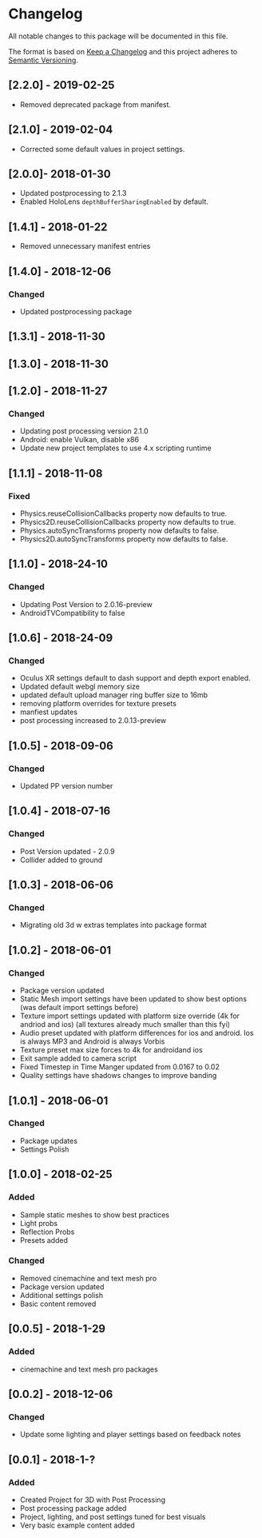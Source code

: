 # Changelog
All notable changes to this package will be documented in this file.

The format is based on [Keep a Changelog](http://keepachangelog.com/en/1.0.0/)
and this project adheres to [Semantic Versioning](http://semver.org/spec/v2.0.0.html).

## [2.2.0] - 2019-02-25
- Removed deprecated package from manifest.

## [2.1.0] - 2019-02-04
- Corrected some default values in project settings.

## [2.0.0]- 2018-01-30
- Updated postprocessing to 2.1.3
- Enabled HoloLens `depthBufferSharingEnabled` by default.

## [1.4.1] - 2018-01-22
- Removed unnecessary manifest entries

## [1.4.0] - 2018-12-06

### Changed
- Updated postprocessing package

## [1.3.1] - 2018-11-30

## [1.3.0] - 2018-11-30

## [1.2.0] - 2018-11-27

### Changed
- Updating post processing version 2.1.0
- Android: enable Vulkan, disable x86
- Update new project templates to use 4.x scripting runtime

## [1.1.1] - 2018-11-08

### Fixed
- Physics.reuseCollisionCallbacks property now defaults to true.
- Physics2D.reuseCollisionCallbacks property now defaults to true.
- Physics.autoSyncTransforms property now defaults to false.
- Physics2D.autoSyncTransforms property now defaults to false.

## [1.1.0] - 2018-24-10

### Changed
- Updating Post Version to 2.0.16-preview
- AndroidTVCompatibility to false

## [1.0.6] - 2018-24-09

### Changed
- Oculus XR settings default to dash support and depth export enabled.
- Updated default webgl memory size
- updated default upload manager ring buffer size to 16mb
- removing platform overrides for texture presets
- manfiest updates
- post processing increased to 2.0.13-preview


## [1.0.5] - 2018-09-06

### Changed
- Updated PP version number

## [1.0.4] - 2018-07-16

### Changed
- Post Version updated - 2.0.9
- Collider added to ground

## [1.0.3] - 2018-06-06

### Changed
- Migrating old 3d w extras templates into package format 

## [1.0.2] - 2018-06-01

### Changed
- Package version updated
- Static Mesh import settings have been updated to show best options (was default import settings before)
- Texture import settings updated with platform size override (4k for andriod and ios) (all textures already much smaller than this fyi)
- Audio preset updated with platform differences for ios and android. Ios is always MP3 and Android is always Vorbis
- Texture preset max size forces to 4k for androidand ios
- Exit sample added to camera script
- Fixed Timestep in Time Manger updated from 0.0167 to 0.02
- Quality settings have shadows changes to improve banding

## [1.0.1] - 2018-06-01

### Changed
- Package updates
- Settings Polish

## [1.0.0] - 2018-02-25

### Added
- Sample static meshes to show best practices
- Light probs
- Reflection Probs
- Presets added

### Changed
- Removed cinemachine and text mesh pro
- Package version updated
- Additional settings polish
- Basic content removed

## [0.0.5] - 2018-1-29

### Added
- cinemachine and text mesh pro packages

## [0.0.2] - 2018-12-06

### Changed
- Update some lighting and player settings based on feedback notes

## [0.0.1] - 2018-1-?

### Added 
- Created Project for 3D with Post Processing
- Post processing package added 
- Project, lighting, and post settings tuned for best visuals
- Very basic example content added
